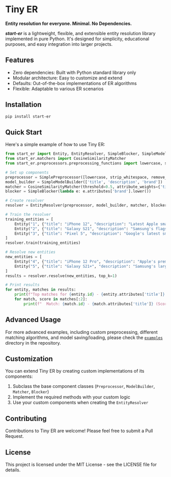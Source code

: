 # Tiny ER

**Entity resolution for everyone. Minimal. No Dependencies.**

_**start-er**_ is a lightweight, flexible, and extensible entity resolution library implemented in pure Python. It's designed for simplicity, educational purposes, and easy integration into larger projects.

## Features

- Zero dependencies: Built with Python standard library only
- Modular architecture: Easy to customize and extend
- Defaults: Out-of-the-box implementations of ER algorithms
- Flexible: Adaptable to various ER scenarios

## Installation

```bash
pip install start-er
```

## Quick Start

Here's a simple example of how to use Tiny ER:

```python
from start_er import Entity, EntityResolver, SimpleBlocker, SimpleModelBuilder, SimplePreprocessor
from start_er.matchers import CosineSimilarityMatcher
from start_er.preprocessors.preprocessing_functions import lowercase, strip_whitespace, remove_punctuation

# Set up components
preprocessor = SimplePreprocessor([lowercase, strip_whitespace, remove_punctuation])
model_builder = SimpleModelBuilder(['title', 'description', 'brand'])
matcher = CosineSimilarityMatcher(threshold=0.5, attribute_weights={'title': 2.0, 'description': 1.5, 'brand': 1.0})
blocker = SimpleBlocker(lambda e: e.attributes['brand'].lower())

# Create resolver
resolver = EntityResolver(preprocessor, model_builder, matcher, blocker)

# Train the resolver
training_entities = [
    Entity("1", {"title": "iPhone 12", "description": "Latest Apple smartphone", "brand": "Apple"}),
    Entity("2", {"title": "Galaxy S21", "description": "Samsung's flagship phone", "brand": "Samsung"}),
    Entity("3", {"title": "Pixel 5", "description": "Google's latest smartphone", "brand": "Google"}),
]
resolver.train(training_entities)

# Resolve new entities
new_entities = [
    Entity("4", {"title": "iPhone 12 Pro", "description": "Apple's premium smartphone", "brand": "Apple"}),
    Entity("5", {"title": "Galaxy S21+", "description": "Samsung's large screen flagship", "brand": "Samsung"}),
]
results = resolver.resolve(new_entities, top_k=1)

# Print results
for entity, matches in results:
    print(f"Top matches for {entity.id} - {entity.attributes['title']}:")
    for match, score in matches[:2]:
        print(f"  Match: {match.id} - {match.attributes['title']} (Score: {score:.2f})")
```

## Advanced Usage

For more advanced examples, including custom preprocessing, different matching algorithms, and model saving/loading, please check the [`examples`](https://github.com/joshmeek/start-er/tree/main/examples) directory in the repository.

## Customization

You can extend Tiny ER by creating custom implementations of its components:

1. Subclass the base component classes (`Preprocessor`, `ModelBuilder`, `Matcher`, `Blocker`)
2. Implement the required methods with your custom logic
3. Use your custom components when creating the `EntityResolver`

## Contributing

Contributions to Tiny ER are welcome! Please feel free to submit a Pull Request.

## License

This project is licensed under the MIT License - see the LICENSE file for details.
